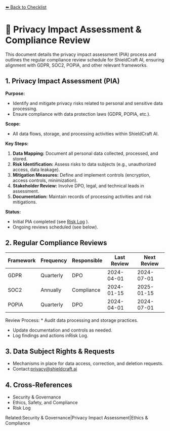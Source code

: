 [⬅️ Back to Checklist](./checklist.md) <!-- BROKEN LINK -->

# 🔏 Privacy Impact Assessment & Compliance Review

This document details the privacy impact assessment (PIA) process and outlines the regular compliance review schedule for ShieldCraft AI, ensuring alignment with GDPR, SOC2, POPIA, and other relevant frameworks.

## 1. Privacy Impact Assessment (PIA)

**Purpose:**
- Identify and mitigate privacy risks related to personal and sensitive data processing.
- Ensure compliance with data protection laws (GDPR, POPIA, etc.).

**Scope:**
- All data flows, storage, and processing activities within ShieldCraft AI.

**Key Steps:**
1. **Data Mapping:** Document all personal data collected, processed, and stored.
2. **Risk Identification:** Assess risks to data subjects (e.g., unauthorized access, data leakage).
3. **Mitigation Measures:** Define and implement controls (encryption, access controls, minimization).
4. **Stakeholder Review:** Involve DPO, legal, and technical leads in assessment.
5. **Documentation:** Maintain records of processing activities and risk mitigations.

**Status:**
- Initial PIA completed (see [Risk Log](./risk_log.md) <!-- BROKEN LINK -->).
- Ongoing reviews scheduled (see below).

## 2. Regular Compliance Reviews

| Framework | Frequency | Responsible | Last Review | Next Review |
| --- | --- | --- | --- | --- |
| GDPR | Quarterly | DPO | 2024-04-01 | 2024-07-01 |
| SOC2 | Annually | Compliance | 2024-01-15 | 2025-01-15 |
| POPIA | Quarterly | DPO | 2024-04-01 | 2024-07-01 |

Review Process: * Audit data processing and storage practices.
* Update documentation and controls as needed.
* Log findings and actions inRisk Log.

## 3. Data Subject Rights & Requests

* Mechanisms in place for data access, correction, and deletion requests.
* Contact:privacy@shieldcraft.ai

## 4. Cross-References

* Security & Governance
* Ethics, Safety, and Compliance
* Risk Log

Related:Security & Governance|Privacy Impact Assessment|Ethics & Compliance

<!-- Unhandled tags: em, li, strong -->

<!-- Broken links detected: ./checklist.md, ./risk_log.md -->
